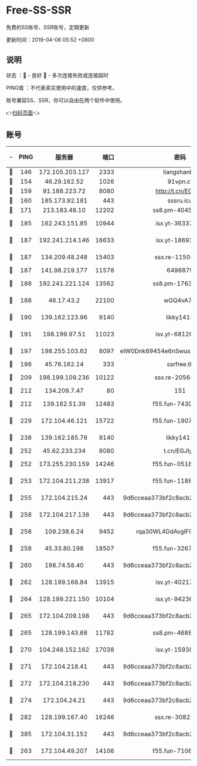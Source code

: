 # Free-SS-SSR

免费的SS账号、SSR账号，定期更新

更新时间：2019-04-06 05:52 +0800

## 说明

状态     ：🙂 - 良好 🙁 - 多次连接失败或连接超时

PING值   ：不代表真实使用中的速度，仅供参考。

账号兼容SS、SSR，你可以自由在两个软件中使用。

👉[扫码页面](https://liesauer.github.io/Free-SS-SSR/)👈

## 账号

|-|PING|服务器|端口|密码|加密方式|区域|
|:----:|:----:|:-----:|-----:|:----:|:----:|:----:|
|🙂|146|172.105.203.127|2333|liangshanbo|chacha20|JP|
|🙂|154|46.29.162.52|1026|91vpn.cf|rc4-md5|RU|
|🙂|159|91.188.223.72|8080|http://t.cn/EGJIyrl|rc4-md5|RU|
|🙂|160|185.173.92.181|443|sssru.icu|rc4-md5|RU|
|🙂|171|213.183.48.10|12202|ss8.pm-40455231|rc4-md5|RU|
|🙂|185|162.243.151.85|10944|isx.yt-36337556|aes-256-cfb|US|
|🙂|187|192.241.214.146|16633|isx.yt-18693528|aes-256-cfb|US|
|🙂|187|134.209.48.248|15403|ssx.re-11504634|aes-256-cfb|US|
|🙂|187|141.98.219.177|11578|6496879|chacha20|US|
|🙂|188|192.241.221.124|13562|ss8.pm-17637421|aes-256-cfb|US|
|🙂|188|46.17.43.2|22100|wGQ4vA7D|aes-256-gcm|RU|
|🙂|190|139.162.123.96|9140|likky1415|aes-256-cfb|JP|
|🙂|191|198.199.97.51|11023|isx.yt-68128426|aes-256-cfb|US|
|🙂|197|198.255.103.62|8097|eIW0Dnk69454e6nSwuspv9DmS201tQ0D|aes-256-cfb|US|
|🙂|198|45.76.162.14|333|ssrfree.tk|rc4|SG|
|🙂|209|198.199.109.236|10122|ssx.re-20568805|aes-256-cfb|US|
|🙂|212|134.209.7.47|80|151|chacha20|US|
|🙂|212|139.162.51.39|12483|f55.fun-74303824|aes-256-cfb|SG|
|🙂|229|172.104.46.121|15722|f55.fun-19071189|aes-256-cfb|SG|
|🙂|238|139.162.185.76|9140|likky1415|aes-256-cfb|DE|
|🙂|252|45.62.233.234|8080|t.cn/EGJIyrl|rc4-md5|CA|
|🙂|252|173.255.230.159|14246|f55.fun-05182149|aes-256-cfb|US|
|🙂|253|172.104.211.238|13917|f55.fun-11889830|aes-256-cfb|US|
|🙂|255|172.104.215.24|443|9d6cceaa373bf2c8acb22e60b6a58be6|aes-256-cfb|US|
|🙂|258|172.104.217.138|443|9d6cceaa373bf2c8acb22e60b6a58be6|aes-256-cfb|US|
|🙂|258|109.238.6.24|9452|rqa30WL4DdAvgIFG6Fs3znzTa|aes-256-cfb|FR|
|🙂|258|45.33.80.198|18507|f55.fun-32675560|aes-256-cfb|US|
|🙂|260|198.74.58.40|443|9d6cceaa373bf2c8acb22e60b6a58be6|aes-256-cfb|US|
|🙂|262|128.199.168.84|13915|isx.yt-40217254|aes-256-cfb|SG|
|🙂|264|128.199.221.150|10104|isx.yt-94236537|aes-256-cfb|SG|
|🙂|265|172.104.209.198|443|9d6cceaa373bf2c8acb22e60b6a58be6|aes-256-cfb|US|
|🙂|265|128.199.143.68|11782|ss8.pm-46888146|aes-256-cfb|SG|
|🙂|270|104.248.152.162|17038|isx.yt-15938934|aes-256-cfb|SG|
|🙂|271|172.104.218.41|443|9d6cceaa373bf2c8acb22e60b6a58be6|aes-256-cfb|US|
|🙂|272|172.104.218.230|443|9d6cceaa373bf2c8acb22e60b6a58be6|aes-256-cfb|US|
|🙂|274|172.104.24.21|443|9d6cceaa373bf2c8acb22e60b6a58be6|aes-256-cfb|US|
|🙂|282|128.199.167.40|16246|ssx.re-30823019|aes-256-cfb|SG|
|🙂|385|172.104.31.152|443|9d6cceaa373bf2c8acb22e60b6a58be6|aes-256-cfb|US|
|🙂|263|172.104.49.207|14106|f55.fun-71064831|aes-256-cfb|SG|
